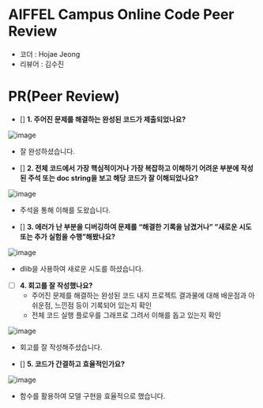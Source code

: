 # AIFFEL Campus Online Code Peer Review
- 코더 : Hojae Jeong
- 리뷰어 : 김수진

# PR(Peer Review)
- []  **1. 주어진 문제를 해결하는 완성된 코드가 제출되었나요?**
  
![image](https://github.com/sujin7822/AIFEL_Quest/assets/122075306/b875ed67-1e67-4a16-b10c-044ccc2bfcd7)

- 잘 완성하셨습니다.

- []  **2. 전체 코드에서 가장 핵심적이거나 가장 복잡하고 이해하기 어려운 부분에 작성된 주석 또는 doc string을 보고 해당 코드가 잘 이해되었나요?**
     
![image](https://github.com/sujin7822/AIFEL_Quest/assets/122075306/3e735c22-3fac-463a-a91e-a4a561624451)

- 주석을 통해 이해를 도왔습니다.

- []  **3. 에러가 난 부분을 디버깅하여 문제를 “해결한 기록을 남겼거나” ”새로운 시도 또는 추가 실험을 수행”해봤나요?**

![image](https://github.com/sujin7822/AIFEL_Quest/assets/122075306/d5535f43-62d6-44a8-ac32-8ad8053ec2c6)

- dlib을 사용하여 새로운 시도를 하셨습니다.

- [ ]  **4. 회고를 잘 작성했나요?**
    - 주어진 문제를 해결하는 완성된 코드 내지 프로젝트 결과물에 대해 배운점과 아쉬운점, 느낀점 등이 기록되어 있는지 확인
    - 전체 코드 실행 플로우를 그래프로 그려서 이해를 돕고 있는지 확인

![image](https://github.com/sujin7822/AIFEL_Quest/assets/122075306/7e8f0086-c87e-4e14-a52d-f036a342f05e)

- 회고를 잘 작성해주셨습니다.
  
- []  **5. 코드가 간결하고 효율적인가요?**

![image](https://github.com/sujin7822/AIFEL_Quest/assets/122075306/58675ff7-3b09-44e8-b406-5982c2b53300)

- 함수를 활용하여 모델 구현을 효율적으로 했습니다.
